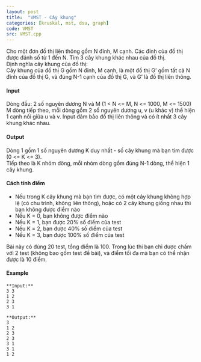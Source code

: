 ```yaml
---
layout: post
title:  "VMST - Cây khung"
categories: [kruskal, mst, dsu, graph]
code: VMST
src: VMST.cpp
---
```



Cho một đơn đồ thị liên thông gồm N đỉnh, M cạnh. Các đỉnh của đồ thị được đánh số từ 1 đến N. Tìm 3 cây khung khác nhau của đồ thị.  
Định nghĩa cây khung của đồ thị:  
Cây khung của đồ thị G gồm N đỉnh, M cạnh, là một đồ thị G’ gồm tất cả N đỉnh của đồ thị G, và đúng N-1 cạnh của đồ thị G, và G’ là đồ thị liên thông.

#### Input

Dòng đầu: 2 số nguyên dương N và M (1 < N <= M, N <= 1000, M <= 1500)  
M dòng tiếp theo, mỗi dòng gồm 2 số nguyên dương u, v (u khác v) thể hiện 1 cạnh nối giữa u và v. Input đảm bảo đồ thị liên thông và có ít nhất 3 cây khung khác nhau.

#### Output

Dòng 1 gồm 1 số nguyên dương K duy nhất - số cây khung mà bạn tìm được (0 <= K <= 3).  
Tiếp theo là K nhóm dòng, mỗi nhóm dòng gồm đúng N-1 dòng, thể hiện 1 cây khung.

#### Cách tính điểm

*   Nếu trong K cây khung mà bạn tìm được, có một cây khung không hợp lệ (có chu trình, không liên thông), hoặc có 2 cây khung giống nhau thì bạn không được điểm nào
*   Nếu K = 0, bạn không được điểm nào
*   Nếu K = 1, bạn được 20% số điểm của test
*   Nếu K = 2, bạn được 40% số điểm của test
*   Nếu K = 3, bạn được 100% số điểm của test

Bài này có đúng 20 test, tổng điểm là 100. Trong lúc thi bạn chỉ được chấm với 2 test (không bao gồm test đề bài), và điểm tối đa mà bạn có thể nhận được là 10 điểm.

#### Example

```
**Input:**
3 3
1 2
2 3
3 1

**Output:**
3
1 2
2 3
2 3
3 1
3 1
1 2
```

<!--more-->

